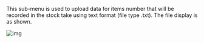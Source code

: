 This sub-menu is used to upload data for items number that will be recorded in the stock take using text format (file type .txt). The file display is as shown.

![img](https://lh6.googleusercontent.com/DkwjAQFRyIVRx8ryc6uc8cDMjMLmie_2gEueCQ6XRB5KDbI9UHi3ivUTnKhtehoOrmpTQQVgp8XQYC71pecjqpXJR6_Nbci9r3mu4WYjBLAs0eDj4rqPh-pQNqkkJAN6ytlrxsiw)

